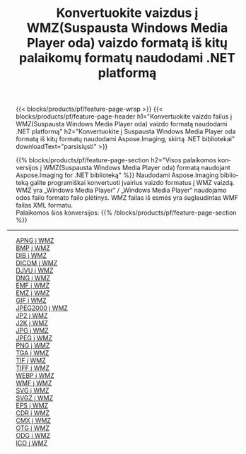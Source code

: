 ﻿---
title: Konvertuokite vaizdus į WMZ(Suspausta Windows Media Player oda) vaizdo formatą iš kitų palaikomų formatų naudodami .NET platformą 
weight: 3920
url: /lt/net/conversion/to/wmz 
lang: lt
langdirlevel: 2
locales: zh-hans,ja,it,ru,de,es,fr,nl,id,lt,pl,pt,vi,tr,ko,zh-hant,ar,hi,th,sv,cs,uk,he
description: Naudojant Aspose.Imaging, skirta .NET bibliotekai, lengva konvertuoti į WMZ(Suspausta Windows Media Player oda) iš kitų palaikomų vaizdo formatų
---

{{< blocks/products/pf/feature-page-wrap >}}
{{< blocks/products/pf/feature-page-header h1="Konvertuokite vaizdo failus į WMZ(Suspausta Windows Media Player oda) vaizdo formatą naudodami .NET platformą" h2="Konvertuokite į Suspausta Windows Media Player oda formatą iš kitų formatų naudodami Aspose.Imaging, skirtą .NET bibliotekai" downloadText="parsisiųsti" >}}


{{% blocks/products/pf/feature-page-section  h2="Visos palaikomos konversijos į WMZ(Suspausta Windows Media Player oda) formatą naudojant Aspose.Imaging for .NET biblioteką" %}}
Naudodami Aspose.Imaging biblioteką galite programiškai konvertuoti įvairius vaizdo formatus į WMZ vaizdą. WMZ yra „Windows Media Player“ / „Windows Media Player“ naudojamo odos failo formato failo plėtinys. WMZ failas iš esmės yra suglaudintas WMF failas XML formatu.
<br/>
Palaikomos šios konversijos:
{{% /blocks/products/pf/feature-page-section %}}
<div class="container-fluid productfamilypage bg-gray">
    <div class="convertypes bg-gray agp-content section">
        <div class="container">
		<hr style="margin-left:-20px;"/>
		<div class="row other-converters">
		    <div class='col-md-2 other-converter remove-lp remove-rp'><a href="/imaging/lt/net/conversion/apng-to-wmz" >APNG į WMZ</a></div>
<div class='col-md-2 other-converter remove-lp remove-rp'><a href="/imaging/lt/net/conversion/bmp-to-wmz" >BMP į WMZ</a></div>
<div class='col-md-2 other-converter remove-lp remove-rp'><a href="/imaging/lt/net/conversion/dib-to-wmz" >DIB į WMZ</a></div>
<div class='col-md-2 other-converter remove-lp remove-rp'><a href="/imaging/lt/net/conversion/dicom-to-wmz" >DICOM į WMZ</a></div>
<div class='col-md-2 other-converter remove-lp remove-rp'><a href="/imaging/lt/net/conversion/djvu-to-wmz" >DJVU į WMZ</a></div>
<div class='col-md-2 other-converter remove-lp remove-rp'><a href="/imaging/lt/net/conversion/dng-to-wmz" >DNG į WMZ</a></div>
<div class='col-md-2 other-converter remove-lp remove-rp'><a href="/imaging/lt/net/conversion/emf-to-wmz" >EMF į WMZ</a></div>
<div class='col-md-2 other-converter remove-lp remove-rp'><a href="/imaging/lt/net/conversion/emz-to-wmz" >EMZ į WMZ</a></div>
<div class='col-md-2 other-converter remove-lp remove-rp'><a href="/imaging/lt/net/conversion/gif-to-wmz" >GIF į WMZ</a></div>
<div class='col-md-2 other-converter remove-lp remove-rp'><a href="/imaging/lt/net/conversion/jpeg2000-to-wmz" >JPEG2000 į WMZ</a></div>
<div class='col-md-2 other-converter remove-lp remove-rp'><a href="/imaging/lt/net/conversion/jp2-to-wmz" >JP2 į WMZ</a></div>
<div class='col-md-2 other-converter remove-lp remove-rp'><a href="/imaging/lt/net/conversion/j2k-to-wmz" >J2K į WMZ</a></div>
<div class='col-md-2 other-converter remove-lp remove-rp'><a href="/imaging/lt/net/conversion/jpg-to-wmz" >JPG į WMZ</a></div>
<div class='col-md-2 other-converter remove-lp remove-rp'><a href="/imaging/lt/net/conversion/jpeg-to-wmz" >JPEG į WMZ</a></div>
<div class='col-md-2 other-converter remove-lp remove-rp'><a href="/imaging/lt/net/conversion/png-to-wmz" >PNG į WMZ</a></div>
<div class='col-md-2 other-converter remove-lp remove-rp'><a href="/imaging/lt/net/conversion/tga-to-wmz" >TGA į WMZ</a></div>
<div class='col-md-2 other-converter remove-lp remove-rp'><a href="/imaging/lt/net/conversion/tif-to-wmz" >TIF į WMZ</a></div>
<div class='col-md-2 other-converter remove-lp remove-rp'><a href="/imaging/lt/net/conversion/tiff-to-wmz" >TIFF į WMZ</a></div>
<div class='col-md-2 other-converter remove-lp remove-rp'><a href="/imaging/lt/net/conversion/webp-to-wmz" >WEBP į WMZ</a></div>
<div class='col-md-2 other-converter remove-lp remove-rp'><a href="/imaging/lt/net/conversion/wmf-to-wmz" >WMF į WMZ</a></div>
<div class='col-md-2 other-converter remove-lp remove-rp'><a href="/imaging/lt/net/conversion/svg-to-wmz" >SVG į WMZ</a></div>
<div class='col-md-2 other-converter remove-lp remove-rp'><a href="/imaging/lt/net/conversion/svgz-to-wmz" >SVGZ į WMZ</a></div>
<div class='col-md-2 other-converter remove-lp remove-rp'><a href="/imaging/lt/net/conversion/eps-to-wmz" >EPS į WMZ</a></div>
<div class='col-md-2 other-converter remove-lp remove-rp'><a href="/imaging/lt/net/conversion/cdr-to-wmz" >CDR į WMZ</a></div>
<div class='col-md-2 other-converter remove-lp remove-rp'><a href="/imaging/lt/net/conversion/cmx-to-wmz" >CMX į WMZ</a></div>
<div class='col-md-2 other-converter remove-lp remove-rp'><a href="/imaging/lt/net/conversion/otg-to-wmz" >OTG į WMZ</a></div>
<div class='col-md-2 other-converter remove-lp remove-rp'><a href="/imaging/lt/net/conversion/odg-to-wmz" >ODG į WMZ</a></div>
<div class='col-md-2 other-converter remove-lp remove-rp'><a href="/imaging/lt/net/conversion/ico-to-wmz" >ICO į WMZ</a></div>
                </div>
        </div>
    </div>
</div>
<br/>

